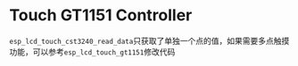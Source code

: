 # Touch GT1151 Controller

`esp_lcd_touch_cst3240_read_data`只获取了单独一个点的值，如果需要多点触摸功能，可以参考`esp_lcd_touch_gt1151`修改代码
